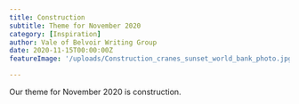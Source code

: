 ```yaml
---
title: Construction
subtitle: Theme for November 2020
category: [Inspiration]
author: Vale of Belvoir Writing Group
date: 2020-11-15T00:00:00Z
featureImage: '/uploads/Construction_cranes_sunset_world_bank_photo.jpg'

---
```

Our theme for November 2020 is construction. 
